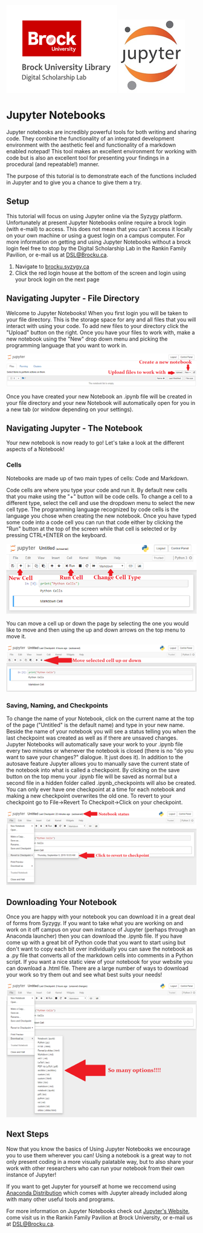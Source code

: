 ![DSL Logo][dsllogo]  ![Jupyter Logo][jupyterlogo]


# Jupyter Notebooks

Jupyter notebooks are incredibly powerful tools for both writing and sharing code.  They combine the functionality of an integrated development environment with the aesthetic feel and functionality of a markdown enabled notepad!  This tool makes an excellent environment for working with code but is also an excellent tool for presenting your findings in a procedural (and repeatable!) manner.

The purpose of this tutorial is to demonstrate each of the functions included in Jupyter and to give you a chance to give them a try.


## Setup
This tutorial will focus on using Jupyter online via the Syzygy platform.  Unfortunately at present Jupyter Notebooks online require a brock login (with e-mail) to access.  This does not mean that you can't access it locally on your own machine or using a guest login on a campus computer.  For more information on getting and using Jupyter Notebooks without a brock login feel free to stop by the Digital Scholarship Lab in the Rankin Family Pavilion, or e-mail us at DSL@Brocku.ca.

1. Navigate to [brocku.syzygy.ca](https://brocku.syzygy.ca)
2. Click the red login house at the bottom of the screen and login using your brock login on the next page


## Navigating Jupyter - File Directory
Welcome to Jupyter Notebooks!  When you first login you will be taken to your file directory.  This is the storage space for any and all files that you will interact with using your code.  To add new files to your directory click the "Upload" button on the right.  Once you have your files to work with, make a new notebook using the "New" drop down menu and picking the programming language that you want to work in.

![Jupyter Start Page][jupyter1]

Once you have created your new Notebook an .ipynb file will be created in your file directory and your new Notebook will automatically open for you in a new tab (or window depending on your settings).

## Navigating Jupyter - The Notebook

Your new notebook is now ready to go!  Let's take a look at the different aspects of a Notebook!

### Cells

Notebooks are made up of two main types of cells: Code and Markdown.  

Code cells are where you type your code and run it.  By default new cells that you make using the "+" button will be code cells.  To change a cell to a different type, select the cell and use the dropdown menu to select the new cell type.  The programming language recognized by code cells is the language you chose when creating the new notebook. Once you have typed some code into a code cell you can run that code either by clicking the "Run" button at the top of the screen while that cell is selected or by pressing CTRL+ENTER on the keyboard.

![Notebook Layout][jupyter2]

You can move a cell up or down the page by selecting the one you would like to move and then using the up and down arrows on the top menu to move it.

![Up and Down arrows][jupyter5]

### Saving, Naming, and Checkpoints

To change the name of your Notebook, click on the current name at the top of the page ("Untitled" is the default name) and type in your new name.  Beside the name of your notebook you will see a status telling you when the last checkpoint was created as well as if there are unsaved changes.  Jupyter Notebooks will automatically save your work to your .ipynb file every two minutes or whenever the notebook is closed (there is no "do you want to save your changes?" dialogue.  It just does it).  In addition to the autosave feature Jupyter allows you to manually save the current state of the notebook into what is called a checkpoint.  By clicking on the save button on the top menu your .ipynb file will be saved as normal but a second file in a hidden folder called .ipynb_checkpoints will also be created.  You can only ever have one checkpoint at a time for each notebook and making a new checkpoint overwrites the old one.  To revert to your checkpoint go to File->Revert To Checkpoit->Click on your checkpoint.

![Checkpoints and Status][jupyter3]

## Downloading Your Notebook

Once you are happy with your notebook you can download it in a great deal of forms from Syzygy.  If you want to take what you are working on and work on it off campus on your own instance of Jupyter (perhaps through an Anaconda launcher) then you can download the .ipynb file.  If you have come up with a great bit of Python code that you want to start using but don't want to copy each bit over individually you can save the notebook as a .py file that converts all of the markdown cells into comments in a Python script.  If you want a nice static view of your notebook for your website you can download a .html file.  There are a large number of ways to download your work so try them out and see what best suits your needs!

![Jupyter Notebook Download Options][jupyter4]

## Next Steps

Now that you know the basics of Using Jupyter Notebooks we encourage you to use them wherever you can!  Using a notebook is a great way to not only present coding in a more visually palatable way, but to also share your work with other researchers who can run your notebook from their own instance of Jupyter!

If you want to get Jupyter for yourself at home we reccomend using [Anaconda Distribution](https://www.anaconda.com/distribution/) which comes with Jupyter already included along with many other useful tools and programs.

For more information on Jupyter Notebooks check out [Jupyter's Website](https://jupyter.org), come visit us in the Rankin Family Pavilion at Brock University, or e-mail us at DSL@Brocku.ca.





[dsllogo]: dsl_logo.png
[jupyterlogo]: jupyter_logo.jpg
[jupyter1]: Jupytermain.png
[jupyter2]: notebooklayout.png
[jupyter3]: Jupyterchecks.png
[jupyter4]: Jupyterdownload.png
[jupyter5]: Jupyterarrows.png
